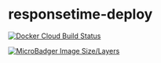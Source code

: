 # responsetime-deploy

[![Docker Cloud Build Status](https://img.shields.io/docker/cloud/build/andyschwabe/responsetime-deploy)](https://hub.docker.com/r/andyschwabe/responsetime-deploy)

[![MicroBadger Image Size/Layers](https://images.microbadger.com/badges/image/andyschwabe/responsetime-deploy.svg)](https://microbadger.com/images/andyschwabe/responsetime-deploy)
